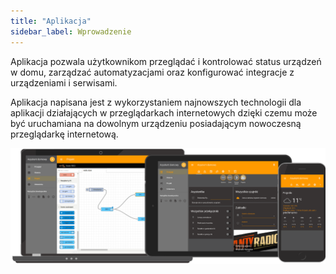 ```yaml
---
title: "Aplikacja"
sidebar_label: Wprowadzenie
---
```


Aplikacja pozwala użytkownikom przeglądać i kontrolować status urządzeń w domu, zarządzać automatyzacjami oraz konfigurować integracje z urządzeniami i serwisami.

Aplikacja napisana jest z wykorzystaniem najnowszych technologii dla aplikacji działających w przeglądarkach internetowych dzięki czemu może być uruchamiana na dowolnym urządzeniu posiadającym nowoczesną przeglądarkę internetową.

![Aplikacja asystent domowy](/img/en/frontend/frontend-hero.png)

